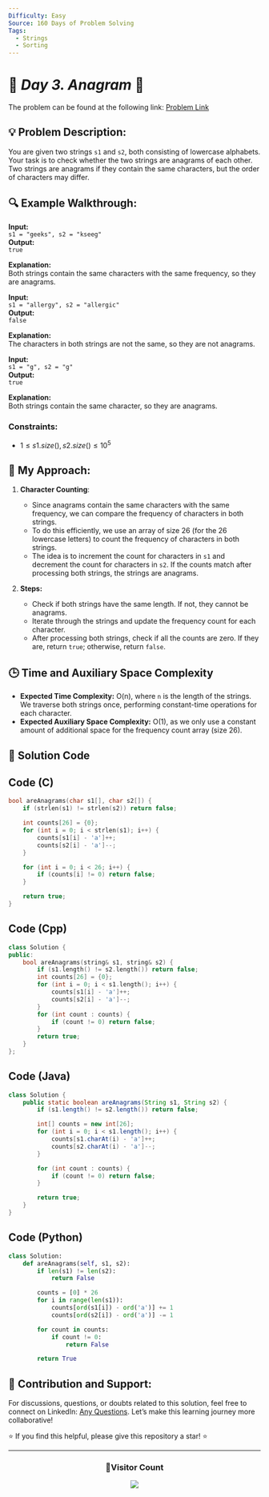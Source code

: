 ```yaml
---
Difficulty: Easy
Source: 160 Days of Problem Solving
Tags:
  - Strings
  - Sorting
---
```


# 🚀 _Day 3. Anagram_ 🧠

The problem can be found at the following link: [Problem Link](https://www.geeksforgeeks.org/batch/gfg-160-problems/track/string-gfg-160/problem/anagram-1587115620)

## 💡 **Problem Description:**

You are given two strings `s1` and `s2`, both consisting of lowercase alphabets. Your task is to check whether the two strings are anagrams of each other. Two strings are anagrams if they contain the same characters, but the order of characters may differ.

## 🔍 **Example Walkthrough:**

**Input:**  
`s1 = "geeks", s2 = "kseeg"`  
**Output:**  
`true`

**Explanation:**  
Both strings contain the same characters with the same frequency, so they are anagrams.

**Input:**  
`s1 = "allergy", s2 = "allergic"`  
**Output:**  
`false`

**Explanation:**  
The characters in both strings are not the same, so they are not anagrams.

**Input:**  
`s1 = "g", s2 = "g"`  
**Output:**  
`true`

**Explanation:**  
Both strings contain the same character, so they are anagrams.

### Constraints:

- $`1 ≤ s1.size(), s2.size() ≤ 10^5`$

## 🎯 **My Approach:**

1. **Character Counting**:

   - Since anagrams contain the same characters with the same frequency, we can compare the frequency of characters in both strings.
   - To do this efficiently, we use an array of size 26 (for the 26 lowercase letters) to count the frequency of characters in both strings.
   - The idea is to increment the count for characters in `s1` and decrement the count for characters in `s2`. If the counts match after processing both strings, the strings are anagrams.

2. **Steps:**
   - Check if both strings have the same length. If not, they cannot be anagrams.
   - Iterate through the strings and update the frequency count for each character.
   - After processing both strings, check if all the counts are zero. If they are, return `true`; otherwise, return `false`.

## 🕒 **Time and Auxiliary Space Complexity**

- **Expected Time Complexity:** O(n), where `n` is the length of the strings. We traverse both strings once, performing constant-time operations for each character.
- **Expected Auxiliary Space Complexity:** O(1), as we only use a constant amount of additional space for the frequency count array (size 26).

## 📝 **Solution Code**

## Code (C)

```c
bool areAnagrams(char s1[], char s2[]) {
    if (strlen(s1) != strlen(s2)) return false;

    int counts[26] = {0};
    for (int i = 0; i < strlen(s1); i++) {
        counts[s1[i] - 'a']++;
        counts[s2[i] - 'a']--;
    }

    for (int i = 0; i < 26; i++) {
        if (counts[i] != 0) return false;
    }

    return true;
}
```

## Code (Cpp)

```cpp
class Solution {
public:
    bool areAnagrams(string& s1, string& s2) {
        if (s1.length() != s2.length()) return false;
        int counts[26] = {0};
        for (int i = 0; i < s1.length(); i++) {
            counts[s1[i] - 'a']++;
            counts[s2[i] - 'a']--;
        }
        for (int count : counts) {
            if (count != 0) return false;
        }
        return true;
    }
};
```

## Code (Java)

```java
class Solution {
    public static boolean areAnagrams(String s1, String s2) {
        if (s1.length() != s2.length()) return false;

        int[] counts = new int[26];
        for (int i = 0; i < s1.length(); i++) {
            counts[s1.charAt(i) - 'a']++;
            counts[s2.charAt(i) - 'a']--;
        }

        for (int count : counts) {
            if (count != 0) return false;
        }

        return true;
    }
}
```

## Code (Python)

```python
class Solution:
    def areAnagrams(self, s1, s2):
        if len(s1) != len(s2):
            return False

        counts = [0] * 26
        for i in range(len(s1)):
            counts[ord(s1[i]) - ord('a')] += 1
            counts[ord(s2[i]) - ord('a')] -= 1

        for count in counts:
            if count != 0:
                return False

        return True
```

## 🎯 **Contribution and Support:**

For discussions, questions, or doubts related to this solution, feel free to connect on LinkedIn: [Any Questions](https://www.linkedin.com/in/patel-hetkumar-sandipbhai-8b110525a/). Let’s make this learning journey more collaborative!

⭐ If you find this helpful, please give this repository a star! ⭐

---

<div align="center">
  <h3><b>📍Visitor Count</b></h3>
</div>

<p align="center">
  <img src="https://visitor-badge.laobi.icu/badge?page_id=Hunterdii.GeeksforGeeks-POTD" />
</p>
